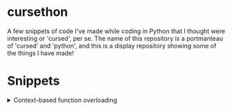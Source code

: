 # cursethon
A few snippets of code I've made while coding in Python that I thought were interesting or 'cursed', per se.
The name of this repository is a portmanteau of 'cursed' and 'python', and this is a display repository showing some of the things I have made!

# Snippets

<details>
<summary> Context-based function overloading </summary>
  

Context-based function overloading is function overloading based off how the function was called syntactically. This snippet creates a `contextdispatch` decorator of which the decorator's most important argument is the regular expression for determining the syntactic context.

I'm sure this sounds a bit confusing, so let's take the following example:
```py
@contextdispatch
def print_single_digit(digit: int) -> None:
  print("print_single_digit was called!")
  print("The one's place is", digit)

# the argument in the decorator below is the regular expression for the decorator to determine the context matching
@print_single_digit.register(r"print_single_digit\(\d{2,\)")
def raise_error(number: int) -> None:
  print("print_single_digit wasn't called, raise_error was called though.")
  raise ValueError("The number you provided is not single digit!")
```
you might be thinking that this example is a bit frivolous when you can just use validation, but this is more of an example to show how this function works.

Now, let's say we do `print_single_digit(2)`, this will display the following:
```
print_single_digit was called!
The one's place is 2
```

however, if we do `print_single_digit(20)`, the context is matched with the regex for the `raise_error` function and that is dispatched to/called instead, so what happens is:
```
print_single_digit wasn't called, raise_error was called though.
ValueError: The number you provided is not single digit!
```
showing the function dispatching based on a syntactic context.

[See the source code here](https://github.com/Shom770/cursethon/blob/main/src/context_function_overloading.py)

</details>
